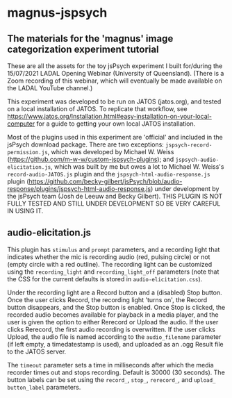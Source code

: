 # magnus-jspsych
<h2>The materials for the 'magnus' image categorization experiment tutorial</h2>

These are all the assets for the toy jsPsych experiment I built for/during the 15/07/2021 LADAL Opening Webinar (University of Queensland).
(There is a Zoom recording of this webinar, which will eventually be made available on the LADAL YouTube channel.)

This experiment was developed to be run on JATOS (jatos.org), and tested on a local installation of JATOS. To replicate that workflow, see https://www.jatos.org/Installation.html#easy-installation-on-your-local-computer for a guide to getting your own local JATOS installation.

Most of the plugins used in this experiment are 'official' and included in the jsPsych download package. There are two exceptions: 
`jspsych-record-permission.js`, which was developed by Michael W. Weiss (https://github.com/m-w-w/custom-jspsych-plugins); and `jspsych-audio-elicitation.js`, which was built by me but owes a lot to Michael W. Weiss's `record-audio-JATOS.js` plugin and the `jspsych-html-audio-response.js` plugin (https://github.com/becky-gilbert/jsPsych/blob/audio-response/plugins/jspsych-html-audio-response.js) under development by the jsPsych team (Josh de Leeuw and Becky Gilbert). THIS PLUGIN IS NOT FULLY TESTED AND STILL UNDER DEVELOPMENT SO BE VERY CAREFUL IN USING IT.

<h2>audio-elicitation.js</h2>

This plugin has `stimulus` and `prompt` parameters, and a recording light that indicates whether the mic is recording audio (red, pulsing circle) or not (empty circle with a red outline). The recording light can be customized using the `recording_light` and `recording_light_off` parameters (note that the CSS for the current defaults is stored in `audio-elicitation.css`). 
<p></p>

Under the recording light are a Record button and a (disabled) Stop button. Once the user clicks Record, the recording light 'turns on', the Record button disappears, and the Stop button is enabled. Once Stop is clicked, the recorded audio becomes available for playback in a media player, and the user is given the option to either Rerecord or Upload the audio. If the user clicks Rerecord, the first audio recording is overwritten. If the user clicks Upload, the audio file is named according to the `audio_filename` parameter (if left empty, a timedatestamp is used), and uploaded as an .ogg Result file to the JATOS server.
<p></p>

The `timeout` parameter sets a time in milliseconds after which the media recorder times out and stops recording. Default is 30000 (30 seconds). The button labels can be set using the `record_`, `stop_`, `rerecord_`, and `upload_` `button_label` parameters.
